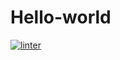 # Hello-world
[![linter](https://github.com/logan-bourgon//Hello-world/workflows/linter/badge.svg)](https://github.com/marketplace/actions/super-linter)

